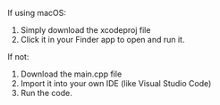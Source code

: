 If using macOS:
1. Simply download the xcodeproj file
2. Click it in your Finder app to open and run it.

If not:
1. Download the main.cpp file
2. Import it into your own IDE (like Visual Studio Code)
3. Run the code.
